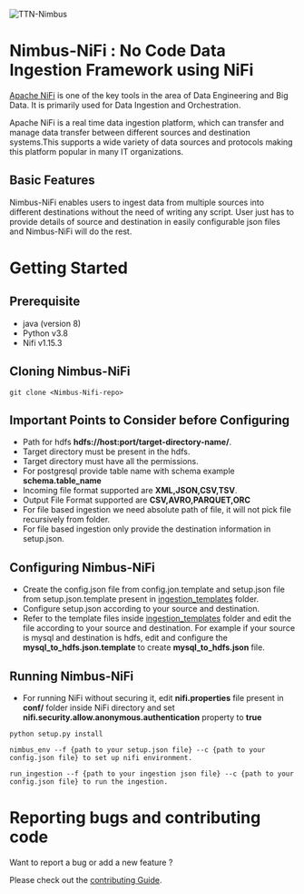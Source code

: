 ![TTN-Nimbus](https://static1.tothenew.com/sites/default/files/inline-images/nimbus-lg.png )

# Nimbus-NiFi : No Code Data Ingestion Framework using NiFi
[Apache NiFi](https://github.com/apache/nifi) is one of the key tools in the area of Data Engineering and Big Data. It is primarily used for Data Ingestion and Orchestration.

Apache NiFi is a real time data ingestion platform, which can transfer and manage data transfer between different sources and destination systems.This supports a wide variety of data sources and protocols making this platform popular in many IT organizations.

## Basic Features

Nimbus-NiFi enables users to ingest data from multiple sources into different destinations without the need of writing any script.
User just has to provide details of source and destination in easily configurable json files and Nimbus-NiFi will do the rest.

# Getting Started

## Prerequisite
* java (version 8)
* Python v3.8
* Nifi v1.15.3

## Cloning Nimbus-NiFi

```
git clone <Nimbus-Nifi-repo>
```

## Important Points to Consider before Configuring 
* Path for hdfs **hdfs://host:port/target-directory-name/**. 
* Target directory must be present in the hdfs.
* Target directory must have all the permissions.
* For postgresql provide table name with schema example **schema.table_name**
* Incoming file format supported are **XML,JSON,CSV,TSV**.
* Output File Format supported are **CSV,AVRO,PARQUET,ORC**
* For file based ingestion we need absolute path of file, it will not pick file recursively from folder.
* For file based ingestion only provide the destination information in setup.json. 


## Configuring Nimbus-NiFi

* Create the config.json file from config.jon.template and setup.json file from setup.json.template present in [ingestion_templates](nifi/ingestion_templates) folder.
* Configure setup.json according to your source and destination.
* Refer to the template files inside [ingestion_templates](nifi/ingestion_templates) folder and edit the file according to your source and destination. For example if your source is mysql and destination is hdfs, edit and configure the **mysql_to_hdfs.json.template** to create **mysql_to_hdfs.json** file.


## Running Nimbus-NiFi

* For running NiFi without securing it, edit **nifi.properties** file present in **conf/** folder inside NiFi directory  and set **nifi.security.allow.anonymous.authentication** property to **true**


```
python setup.py install

nimbus_env --f {path to your setup.json file} --c {path to your config.json file} to set up nifi environment.

run_ingestion --f {path to your ingestion json file} --c {path to your config.json file} to run the ingestion.
```

# Reporting bugs and contributing code

Want to report a bug or add a new feature ?

Please check out the [contributing Guide](contribution.md).


